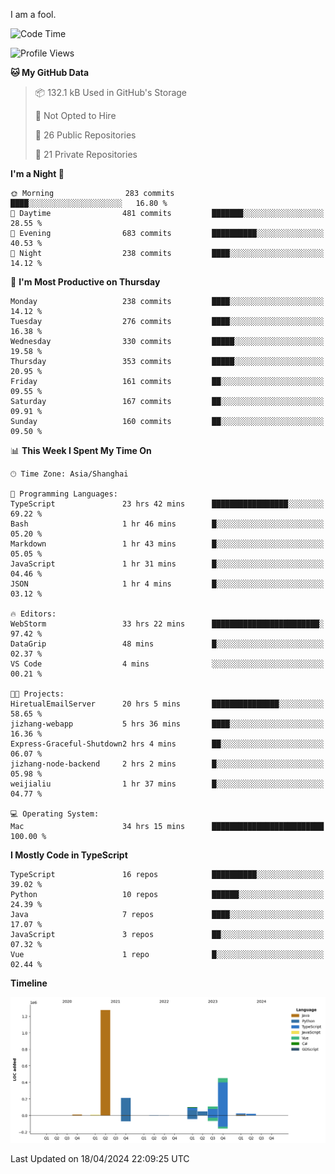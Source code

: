 I am a fool.

<!--START_SECTION:waka-->
![Code Time](http://img.shields.io/badge/Code%20Time-1%2C347%20hrs%2012%20mins-blue)

![Profile Views](http://img.shields.io/badge/Profile%20Views-7-blue)

**🐱 My GitHub Data** 

> 📦 132.1 kB Used in GitHub's Storage 
 > 
> 🚫 Not Opted to Hire
 > 
> 📜 26 Public Repositories 
 > 
> 🔑 21 Private Repositories 
 > 
**I'm a Night 🦉** 

```text
🌞 Morning                283 commits         ████░░░░░░░░░░░░░░░░░░░░░   16.80 % 
🌆 Daytime                481 commits         ███████░░░░░░░░░░░░░░░░░░   28.55 % 
🌃 Evening                683 commits         ██████████░░░░░░░░░░░░░░░   40.53 % 
🌙 Night                  238 commits         ████░░░░░░░░░░░░░░░░░░░░░   14.12 % 
```
📅 **I'm Most Productive on Thursday** 

```text
Monday                   238 commits         ████░░░░░░░░░░░░░░░░░░░░░   14.12 % 
Tuesday                  276 commits         ████░░░░░░░░░░░░░░░░░░░░░   16.38 % 
Wednesday                330 commits         █████░░░░░░░░░░░░░░░░░░░░   19.58 % 
Thursday                 353 commits         █████░░░░░░░░░░░░░░░░░░░░   20.95 % 
Friday                   161 commits         ██░░░░░░░░░░░░░░░░░░░░░░░   09.55 % 
Saturday                 167 commits         ██░░░░░░░░░░░░░░░░░░░░░░░   09.91 % 
Sunday                   160 commits         ██░░░░░░░░░░░░░░░░░░░░░░░   09.50 % 
```


📊 **This Week I Spent My Time On** 

```text
🕑︎ Time Zone: Asia/Shanghai

💬 Programming Languages: 
TypeScript               23 hrs 42 mins      █████████████████░░░░░░░░   69.22 % 
Bash                     1 hr 46 mins        █░░░░░░░░░░░░░░░░░░░░░░░░   05.20 % 
Markdown                 1 hr 43 mins        █░░░░░░░░░░░░░░░░░░░░░░░░   05.05 % 
JavaScript               1 hr 31 mins        █░░░░░░░░░░░░░░░░░░░░░░░░   04.46 % 
JSON                     1 hr 4 mins         █░░░░░░░░░░░░░░░░░░░░░░░░   03.12 % 

🔥 Editors: 
WebStorm                 33 hrs 22 mins      ████████████████████████░   97.42 % 
DataGrip                 48 mins             █░░░░░░░░░░░░░░░░░░░░░░░░   02.37 % 
VS Code                  4 mins              ░░░░░░░░░░░░░░░░░░░░░░░░░   00.21 % 

🐱‍💻 Projects: 
HiretualEmailServer      20 hrs 5 mins       ███████████████░░░░░░░░░░   58.65 % 
jizhang-webapp           5 hrs 36 mins       ████░░░░░░░░░░░░░░░░░░░░░   16.36 % 
Express-Graceful-Shutdown2 hrs 4 mins        ██░░░░░░░░░░░░░░░░░░░░░░░   06.07 % 
jizhang-node-backend     2 hrs 2 mins        █░░░░░░░░░░░░░░░░░░░░░░░░   05.98 % 
weijialiu                1 hr 37 mins        █░░░░░░░░░░░░░░░░░░░░░░░░   04.77 % 

💻 Operating System: 
Mac                      34 hrs 15 mins      █████████████████████████   100.00 % 
```

**I Mostly Code in TypeScript** 

```text
TypeScript               16 repos            ██████████░░░░░░░░░░░░░░░   39.02 % 
Python                   10 repos            ██████░░░░░░░░░░░░░░░░░░░   24.39 % 
Java                     7 repos             ████░░░░░░░░░░░░░░░░░░░░░   17.07 % 
JavaScript               3 repos             ██░░░░░░░░░░░░░░░░░░░░░░░   07.32 % 
Vue                      1 repo              █░░░░░░░░░░░░░░░░░░░░░░░░   02.44 % 
```



**Timeline**

![Lines of Code chart](https://raw.githubusercontent.com/VeejaLiu/VeejaLiu/master/assets/bar_graph.png)


 Last Updated on 18/04/2024 22:09:25 UTC
<!--END_SECTION:waka-->
